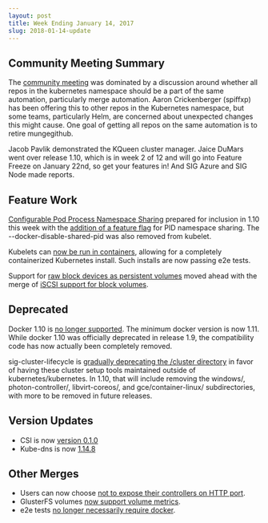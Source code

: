 ```yaml
---
layout: post
title: Week Ending January 14, 2017
slug: 2018-01-14-update
---
```


Community Meeting Summary
-------------------------

The [community meeting](https://docs.google.com/document/d/1VQDIAB0OqiSjIHI8AWMvSdceWhnz56jNpZrLs6o7NJY) was dominated by a discussion around whether all repos in the kubernetes namespace should be a part of the same automation, particularly merge automation.  Aaron Crickenberger (spiffxp) has been offering this to other repos in the Kubernetes namespace, but some teams, particularly Helm, are concerned about unexpected changes this might cause.  One goal of getting all repos on the same automation is to retire mungegithub.

Jacob Pavlik demonstrated the KQueen cluster manager.  Jaice DuMars went over release 1.10, which is in week 2 of 12 and will go into Feature Freeze on January 22nd, so get your features in!  And SIG Azure and SIG Node made reports.

Feature Work
------------

[Configurable Pod Process Namespace Sharing](https://github.com/kubernetes/features/issues/495) prepared for inclusion in 1.10 this week with the [addition of a feature flag](https://github.com/kubernetes/kubernetes/pull/58100) for PID namespace sharing.  The --docker-disable-shared-pid was also removed from kubelet.

Kubelets can [now be run in containers](https://github.com/kubernetes/kubernetes/pull/57034), allowing for a completely containerized Kubernetes install.  Such installs are now passing e2e tests.

Support for [raw block devices as persistent volumes](https://github.com/kubernetes/features/issues/351) moved ahead with the merge of [iSCSI support for block volumes](https://github.com/kubernetes/kubernetes/pull/54752).

Deprecated
----------

Docker 1.10 is [no longer supported](https://github.com/kubernetes/kubernetes/pull/57845). The minimum docker version is now 1.11.  While docker 1.10 was officially deprecated in release 1.9, the compatibility code has now actually been completely removed.

sig-cluster-lifecycle is [gradually deprecating the /cluster directory](https://github.com/kubernetes/kubernetes/issues/49213) in favor of having these cluster setup tools maintained outside of kubernetes/kubernetes.  In 1.10, that will include removing the windows/, photon-controller/, libvirt-coreos/, and gce/container-linux/ subdirectories, with more to be removed in future releases.

Version Updates
----------------

* CSI is now [version 0.1.0](https://github.com/kubernetes/kubernetes/pull/57989)
* Kube-dns is now [1.14.8](https://github.com/kubernetes/kubernetes/pull/57918)

Other Merges
-----------

* Users can now choose [not to expose their controllers on HTTP port](https://github.com/kubernetes/kubernetes/pull/58018).
* GlusterFS volumes [now support volume metrics](https://github.com/kubernetes/kubernetes/pull/57993).
* e2e tests [no longer necessarily require docker](https://github.com/kubernetes/kubernetes/pull/57976).
